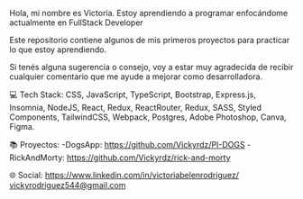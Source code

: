 Hola, mi nombre es Victoria.
Estoy aprendiendo a programar enfocándome actualmente en FullStack Developer

Este repositorio contiene algunos de mis primeros proyectos para practicar lo que estoy aprendiendo.

Si tenés alguna sugerencia o consejo, voy a estar muy agradecida de recibir cualquier comentario que me ayude a mejorar como desarrolladora.

💻 Tech Stack:
CSS, JavaScript, TypeScript, Bootstrap, Express.js, Insomnia, NodeJS, React, Redux,
ReactRouter, Redux, SASS, Styled Components, TailwindCSS, Webpack, Postgres, Adobe Photoshop, Canva, Figma. 

📚 Proyectos: 
-DogsApp: https://github.com/Vickyrdz/PI-DOGS 
-RickAndMorty: https://github.com/Vickyrdz/rick-and-morty

🌐 Social:
https://www.linkedin.com/in/victoriabelenrodriguez/
vickyrodriguez544@gmail.com 
